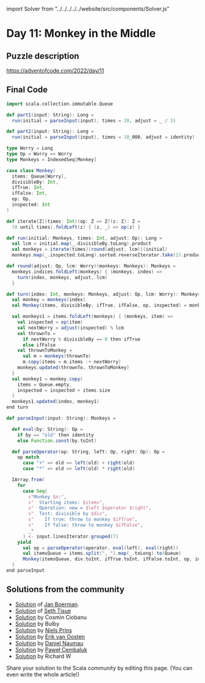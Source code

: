 import Solver from "../../../../../website/src/components/Solver.js"

# Day 11: Monkey in the Middle

## Puzzle description

https://adventofcode.com/2022/day/11

## Final Code
```scala
import scala.collection.immutable.Queue

def part1(input: String): Long =
  run(initial = parseInput(input), times = 20, adjust = _ / 3)

def part2(input: String): Long =
  run(initial = parseInput(input), times = 10_000, adjust = identity)

type Worry = Long
type Op = Worry => Worry
type Monkeys = IndexedSeq[Monkey]

case class Monkey(
  items: Queue[Worry],
  divisibleBy: Int,
  ifTrue: Int,
  ifFalse: Int,
  op: Op,
  inspected: Int
)

def iterate[Z](times: Int)(op: Z => Z)(z: Z): Z =
  (0 until times).foldLeft(z) { (z, _) => op(z) }

def run(initial: Monkeys, times: Int, adjust: Op): Long =
  val lcm = initial.map(_.divisibleBy.toLong).product
  val monkeys = iterate(times)(round(adjust, lcm))(initial)
  monkeys.map(_.inspected.toLong).sorted.reverseIterator.take(2).product

def round(adjust: Op, lcm: Worry)(monkeys: Monkeys): Monkeys =
  monkeys.indices.foldLeft(monkeys) { (monkeys, index) =>
    turn(index, monkeys, adjust, lcm)
  }

def turn(index: Int, monkeys: Monkeys, adjust: Op, lcm: Worry): Monkeys =
  val monkey = monkeys(index)
  val Monkey(items, divisibleBy, ifTrue, ifFalse, op, inspected) = monkey

  val monkeys1 = items.foldLeft(monkeys) { (monkeys, item) =>
    val inspected = op(item)
    val nextWorry = adjust(inspected) % lcm
    val thrownTo =
      if nextWorry % divisibleBy == 0 then ifTrue
      else ifFalse
    val thrownToMonkey =
      val m = monkeys(thrownTo)
      m.copy(items = m.items :+ nextWorry)
    monkeys.updated(thrownTo, thrownToMonkey)
  }
  val monkey1 = monkey.copy(
    items = Queue.empty,
    inspected = inspected + items.size
  )
  monkeys1.updated(index, monkey1)
end turn

def parseInput(input: String): Monkeys =

  def eval(by: String): Op =
    if by == "old" then identity
    else Function.const(by.toInt)

  def parseOperator(op: String, left: Op, right: Op): Op =
    op match
      case "+" => old => left(old) + right(old)
      case "*" => old => left(old) * right(old)

  IArray.from(
    for
      case Seq(
        s"Monkey $n:",
        s"  Starting items: $items",
        s"  Operation: new = $left $operator $right",
        s"  Test: divisible by $div",
        s"    If true: throw to monkey $ifTrue",
        s"    If false: throw to monkey $ifFalse",
        _*
      ) <- input.linesIterator.grouped(7)
    yield
      val op = parseOperator(operator, eval(left), eval(right))
      val itemsQueue = items.split(", ").map(_.toLong).to(Queue)
      Monkey(itemsQueue, div.toInt, ifTrue.toInt, ifFalse.toInt, op, inspected = 0)
  )
end parseInput
```

## Solutions from the community

- [Solution](https://github.com/Jannyboy11/AdventOfCode2022/blob/master/src/main/scala/day11/Day11.scala) of [Jan Boerman](https://twitter.com/JanBoerman95).
- [Solution](https://github.com/SethTisue/adventofcode/blob/main/2022/src/test/scala/Day11.scala) of [Seth Tisue](https://github.com/SethTisue)
- [Solution](https://github.com/cosminci/advent-of-code/blob/master/src/main/scala/com/github/cosminci/aoc/_2022/Day11.scala) by Cosmin Ciobanu
- [Solution](https://github.com/TheDrawingCoder-Gamer/adventofcode2022/blob/master/src/main/scala/Day11.worksheet.sc) by Bulby
- [Solution](https://github.com/prinsniels/AdventOfCode2022/blob/master/src/main/scala/day11.scala) by [Niels Prins](https://github.com/prinsniels)
- [Solution](https://github.com/erikvanoosten/advent-of-code/blob/main/src/main/scala/nl/grons/advent/y2022/Day11.scala) by [Erik van Oosten](https://github.com/erikvanoosten)
- [Solution](https://github.com/danielnaumau/code-advent-2022/blob/master/src/main/scala/com/adventofcode/Day11.scala) by [Daniel Naumau](https://github.com/danielnaumau)
- [Solution](https://github.com/AvaPL/Advent-of-Code-2022/tree/main/src/main/scala/day11) by [Paweł Cembaluk](https://github.com/AvaPL)
- [Solution](https://github.com/w-r-z-k/aoc2022/blob/main/src/main/scala/Day11.scala) by Richard W

Share your solution to the Scala community by editing this page. (You can even write the whole article!)

